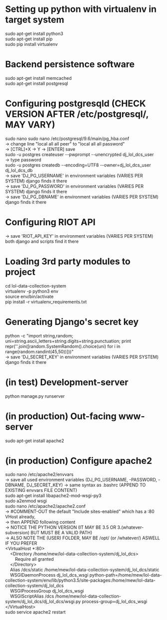 # Setting up python with virtualenv in target system
sudo apt-get install python3  
sudo apt-get install pip  
sudo pip install virtualenv  

# Backend persistence software
sudo apt-get install memcached  
sudo apt-get install postgresql  

# Configuring postgresqld (CHECK VERSION AFTER /etc/postgresql/, MAY VARY)
sudo nano sudo nano /etc/postgresql/9.6/main/pg_hba.conf  
-> change line "local all all peer" to "local all all password"  
-> [CTRL]+X -> Y -> [ENTER] save  
sudo -u postgres createuser --pwprompt --unencrypted dj_lol_dcs_user  
-> type password  
sudo -u postgres createdb --encoding=UTF8 --owner=dj_lol_dcs_user dj_lol_dcs_db  
-> save 'DJ_PG_USERNAME' in environment variables (VARIES PER SYSTEM) django finds it there  
-> save 'DJ_PG_PASSWORD' in environment variables (VARIES PER SYSTEM) django finds it there  
-> save 'DJ_PG_DBNAME' in environment variables (VARIES PER SYSTEM) django finds it there  

# Configuring RIOT API
-> save 'RIOT_API_KEY' in environment variables (VARIES PER SYSTEM) both django and scripts find it there

# Loading 3rd party modules to project
cd lol-data-collection-system  
virtualenv -p python3 env  
source env/bin/activate  
pip install -r virtualenv_requirements.txt  

# Generating Django's secret key
python -c "import string,random; uni=string.ascii_letters+string.digits+string.punctuation; print repr(''.join([random.SystemRandom().choice(uni) for i in range(random.randint(45,50))]))"  
-> save 'DJ_SECRET_KEY' in environment variables (VARIES PER SYSTEM) django finds it there  

# (in test) Development-server
python manage.py runserver  

# (in production) Out-facing www-server
sudo apt-get install apache2  

# (in production) Configure apache2
sudo nano /etc/apache2/envvars  
-> save all used environment variables (DJ_PG_USERNAME, -PASSWORD, -DBNAME, DJ_SECRET_KEY) -> same syntax as .bashrc (APPEND TO EXISTING envvars FILE CONTENT)  
sudo apt-get install libapache2-mod-wsgi-py3  
sudo a2enmod wsgi  
sudo nano /etc/apache2/apache2.conf  
-> #COMMENT-OUT the default "Include sites-enabled" which has a :80 VHost already,   
-> then APPEND following content  
-> NOTICE THE PYTHON VERSION (IT MAY BE 3.5 OR 3.(whatever-subversion) BUT MUST BE A VALID PATH)  
-> ALSO NOTE THE (USER) FOLDER, MAY BE /opt/ (or /whatever/) ASWELL IF YOU PREFER  
&lt;VirtualHost *:80&gt;  
&nbsp;&nbsp;&nbsp;&nbsp;&lt;Directory /home/mew/lol-data-collection-system/dj_lol_dcs&gt;  
&nbsp;&nbsp;&nbsp;&nbsp;&nbsp;&nbsp;&nbsp;&nbsp;Require all granted  
&nbsp;&nbsp;&nbsp;&nbsp;&lt;/Directory&gt;  
&nbsp;&nbsp;&nbsp;&nbsp;Alias /dcs/static /home/mew/lol-data-collection-system/dj_lol_dcs/static  
&nbsp;&nbsp;&nbsp;&nbsp;WSGIDaemonProcess dj_lol_dcs_wsgi python-path=/home/mew/lol-data-collection-system/env/lib/python3.5/site-packages:/home/mew/lol-data-collection-system/dj_lol_dcs  
&nbsp;&nbsp;&nbsp;&nbsp;WSGIProcessGroup dj_lol_dcs_wsgi  
&nbsp;&nbsp;&nbsp;&nbsp;WSGIScriptAlias /dcs /home/mew/lol-data-collection-system/dj_lol_dcs/dj_lol_dcs/wsgi.py process-group=dj_lol_dcs_wsgi  
&lt;/VirtualHost&gt;  
sudo service apache2 restart  

